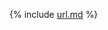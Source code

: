 {% include [url.md](_includes/url.md) %}

<!-- ## IsAllowedByRobotsTxt
```yql
Url::IsAllowedByRobotsTxt(
  String{Flag:AutoMap}, -- URL
  String?, -- binary representation of robots.txt 
  Uint32 -- robot ID 
) -> Bool
``` -->
